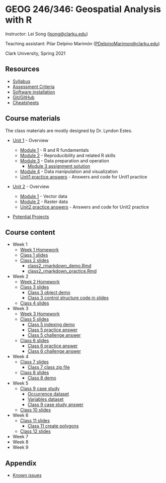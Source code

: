 # GEOG 246/346: Geospatial Analysis with R
Instructor: Lei Song (lsong@clarku.edu) 

Teaching assistant: Pilar Delpino Marimón (PDelpinoMarimon@clarku.edu)

Clark University, Spring 2021

## Resources
- [Syllabus](syllabus.html)
- [Assessment Criteria](assessment.html)
- [Software installation](software-installation.html)
- [Git/GitHub](git-github.html)
- [Cheatsheets](cheatsheets.html)

## Course materials

The class materials are mostly designed by Dr. Lyndon Estes.

- [Unit 1](unit1.html) - Overview
  - [Module 1](unit1-module1.html) - R and R fundamentals
  - [Module 2](unit1-module2.html) - Reproducibility and related R skills
  - [Module 3](unit1-module3.html) - Data preparation and operation
    - [Module 3 assignment solution](unit1-module3_assignment.html)
  - [Module 4](unit1-module4.html) - Data manipulation and visualization
  - [Unit1 practice answers](unit1-practice-answers.html) - Answers and code for Unit1 practice

- [Unit 2](unit2.html) - Overview
  - [Module 1](unit2-module1.html) - Vector data
  - [Module 2](unit2-module2.html) - Raster data
  - [Unit2 practice answers](unit2-practice-answers.html) - Answers and code for Unit2 practice
  
- [Potential Projects](projects.html)

## Course content

- Week 1
  - [Week 1 Homework](https://leisong.shinyapps.io/homework_week1/)
  - [Class 1 slides](class1.html)
  - [Class 2 slides](class2.html)
    - [class2_rmarkdown_demo.Rmd](class2_rmarkdown_demo.Rmd)
    - [class2_rmarkdown_practice.Rmd](class2_rmarkdown_practice.Rmd)
- Week 2
  - [Week 2 Homework](https://leisong.shinyapps.io/homework_week2/)
  - [Class 3 slides](class3.html)
    - [Class 3 object demo](class3_objects_demo.R)
    - [Class 3 control structure code in slides](class3_control_structure_code.R)
  - [Class 4 slides](class4.html)
- Week 3
  - [Week 3 Homework](https://leisong.shinyapps.io/homework_week3/)
  - [Class 5 slides](class5.html)
    - [Class 5 indexing demo](class5_indexing_demo.R)
    - [Class 5 practice answer](class5_practice_answer.Rmd)
    - [Class 5 challenge answer](class5_homework_answer.Rmd)
  - [Class 6 slides](class6.html)
    - [Class 6 practice answer](class6_apply_practice.R)
    - [Class 6 challenge answer](class6_homework_answer.Rmd)
- Week 4
  - [Class 7 slides](class7.html)
    - [Class 7 class zip file](crops.zip)
  - [Class 8 slides](class8.html)
    - [Class 8 demo](class8_demo.Rmd)
- Week 5
  - [Class 9 case study](class9_case_study_tasks.html)
    - [Occurrence dataset](hyenas_occurrence.csv)
    - [Variables dataset](hyenas_variables.csv)
    - [Class 9 case study answer](class9_case_study_answer.html)
  - [Class 10 slides](class10.html)
- Week 6
  - [Class 11 slides](class11.html)
    - [Class 11 create polygons](class11_create_complex_plys.R)
  - [Class 12 slides](class12.html)
- Week 7
- Week 8
- Week 9

## Appendix
- [Known issues](known-issues.html)
